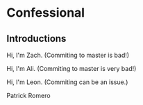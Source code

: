 # Confessional

## Introductions

Hi, I'm Zach. (Commiting to master is bad!)

Hi, I'm Ali. (Commiting to master is very bad!)

Hi, I'm Leon. (Commiting can be an issue.)

Patrick Romero


